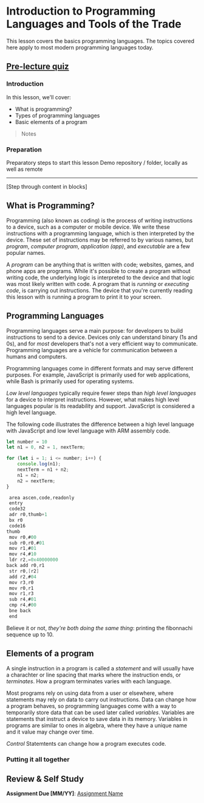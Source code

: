 # Introduction to Programming Languages and Tools of the Trade

This lesson covers the basics programming languages. The topics covered here apply to most modern programming languages today.

## [Pre-lecture quiz](.github/pre-lecture-quiz.md)

### Introduction

In this lesson, we'll cover:
- What is programming?
- Types of programming languages
- Basic elements of a program

> Notes

### Preparation

Preparatory steps to start this lesson
Demo repository / folder, locally as well as remote

---

[Step through content in blocks]

## What is Programming?

Programming (also known as coding) is the process of writing instructions to a device, such as a computer or mobile device. We write these instructions with a programming language, which is then interpreted by the device. These set of instructions may be referred to by various names, but *program*, *computer program*, *application (app)*, and *executable* are a few popular names.

A *program* can be anything that is written with code; websites, games, and phone apps are programs. While it's possible to create a program without writing code, the underlying logic is interpreted to the device and that logic was most likely written with code. A program that is *running* or *executing code*, is carrying out instructions. The device that you're currently reading this lesson with is running a program to print it to your screen.

## Programming Languages

Programming languages serve a main purpose: for developers to build instructions to send to a device. Devices only can understand binary (1s and 0s), and for *most* developers that's not a very efficient way to communicate. Programming languages are a vehicle for communication between a humans and computers.

Programming languages come in different formats and may serve different purposes. For example, JavaScript is primarily used for web applications, while Bash is primarily used for operating systems.

*Low level languages* typically require fewer steps than *high level languages* for a device to interpret instructions. However, what makes high level languages popular is its readability and support. JavaScript is considered a high level language.

The following code illustrates the difference between a high level language with JavaScript and low level language with ARM assembly code.

```javascript
let number = 10
let n1 = 0, n2 = 1, nextTerm;

for (let i = 1; i <= number; i++) {
    console.log(n1);
    nextTerm = n1 + n2;
    n1 = n2;
    n2 = nextTerm;
}
```

```c
 area ascen,code,readonly
 entry
 code32
 adr r0,thumb+1
 bx r0
 code16
thumb
 mov r0,#00
 sub r0,r0,#01
 mov r1,#01
 mov r4,#10
 ldr r2,=0x40000000
back add r0,r1
 str r0,[r2]
 add r2,#04
 mov r3,r0
 mov r0,r1
 mov r1,r3
 sub r4,#01
 cmp r4,#00
 bne back
 end
```

Believe it or not, *they're both doing the same thing*: printing the fibonnachi sequence up to 10.

## Elements of a program

A single instruction in a program is called a *statement* and will usually have a charachter or line spacing that marks where the instruction ends, or *terminates*. How a program terminates varies with each language.

Most programs rely on using data from a user or elsewhere, where statements may rely on data to carry out instructions. Data can change how a program behaves, so programming languages come with a way to temporarily store data that can be used later called *variables*. Variables are statements that instruct a device to save data in its memory. Variables in programs are similar to ones in algebra, where they have a unique name and it value may change over time.

*Control*
Statemtents can change how a program executes code.

### Putting it all together



## Review & Self Study

**Assignment Due [MM/YY]**: [Assignment Name](assignment.md)
